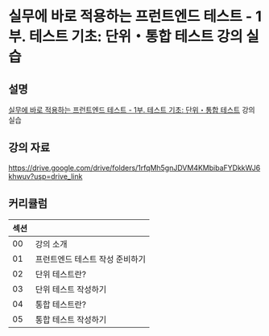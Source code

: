 # 실무에 바로 적용하는 프런트엔드 테스트 - 1부. 테스트 기초: 단위・통합 테스트 강의 실습

## 설명

[실무에 바로 적용하는 프런트엔드 테스트 - 1부. 테스트 기초: 단위・통합 테스트](https://inf.run/rVcLN) 강의 실습

## 강의 자료

https://drive.google.com/drive/folders/1rfqMh5gnJDVM4KMbibaFYDkkWJ6khwuv?usp=drive_link

## 커리큘럼

| 섹션 |                                 |
| ---- | ------------------------------- |
| 00   | 강의 소개                       |
| 01   | 프런트엔드 테스트 작성 준비하기 |
| 02   | 단위 테스트란?                  |
| 03   | 단위 테스트 작성하기            |
| 04   | 통합 테스트란?                  |
| 05   | 통합 테스트 작성하기            |
